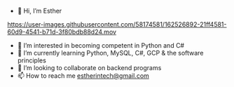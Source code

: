 - 👋 Hi, I’m Esther






https://user-images.githubusercontent.com/58174581/162526892-21ff4581-60d9-4541-b71d-3f80bdb88d24.mov









- 👀 I’m interested in becoming competent in Python and C#
- 🌱 I’m currently learning Python, MySQL, C#, GCP & the software principles
- 💞️ I’m looking to collaborate on backend programs
- 📫 How to reach me estherintech@gmail.com



<!---
esther-ar/esther-ar is a ✨ special ✨ repository because its `README.md` (this file) appears on your GitHub profile.
You can click the Preview link to take a look at your changes.
--->
